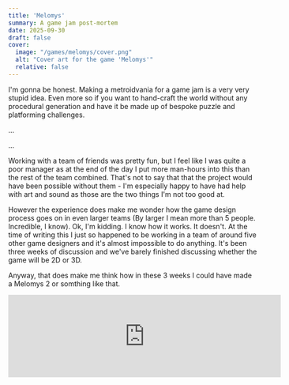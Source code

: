 ```yaml
---
title: 'Melomys'
summary: A game jam post-mortem
date: 2025-09-30
draft: false
cover:
  image: "/games/melomys/cover.png"
  alt: "Cover art for the game 'Melomys'"
  relative: false
---
```

I'm gonna be honest. Making a metroidvania for a game jam is a very very stupid idea. Even more so if you want to hand-craft the world without any procedural generation and have it be made up of bespoke puzzle and platforming challenges.

...

...

Working with a team of friends was pretty fun, but I feel like I was quite a poor manager as at the end of the day I put more man-hours into this than the rest of the team combined. That's not to say that that the project would have been possible without them - I'm especially happy to have had help with art and sound as those are the two things I'm not too good at.

However the experience does make me wonder how the game design process goes on in even larger teams (By larger I mean more than 5 people. Incredible, I know). Ok, I'm kidding. I know how it works. It doesn't. At the time of writing this I just so happened to be working in a team of around five other game designers and it's almost impossible to do anything. It's been three weeks of discussion and we've barely finished discussing whether the game will be 2D or 3D.

Anyway, that does make me think how in these 3 weeks I could have made a Melomys 2 or somthing like that.

<iframe frameborder="0" src="https://itch.io/embed/3548319" width="552" height="167"><a href="https://tintotint.itch.io/melomys">Melomys by tintotint, Etubi</a></iframe>

